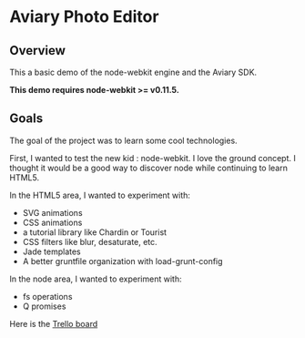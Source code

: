 # Aviary Photo Editor

## Overview

This a basic demo of the node-webkit engine and the Aviary SDK.

**This demo requires node-webkit >= v0.11.5.**

## Goals

The goal of the project was to learn some cool technologies. 

First, I wanted to test the new kid : node-webkit. I love the ground concept. 
I thought it would be a good way to discover node while continuing to learn HTML5.

In the HTML5 area, I wanted to experiment with:
* SVG animations
* CSS animations
* a tutorial library like Chardin or Tourist
* CSS filters like blur, desaturate, etc.
* Jade templates
* A better gruntfile organization with load-grunt-config

In the node area, I wanted to experiment with:
* fs operations
* Q promises

Here is the [Trello board](https://trello.com/b/d2Ed5p8c/aviary-photo-editor)

